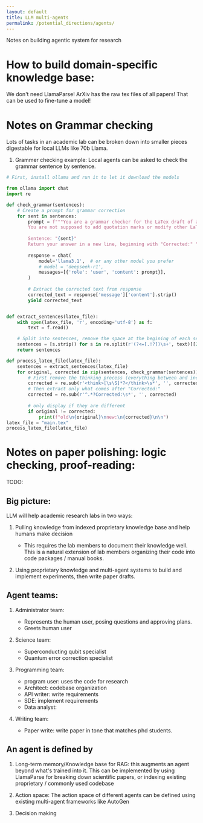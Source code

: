 ```yaml
---
layout: default
title: LLM multi-agents
permalink: /potential_directions/agents/
---
```


<!-- <style>
/* Make sure body and html span full height and have no background */
html, body {
    min-height: 100vh;
    background: transparent !important;
}

/* Create a background wrapper that covers everything */
body::before {
    content: '';
    position: fixed;
    top: 0;
    left: 0;
    width: 100%;
    height: 100%;
    background-image: url('/files/2024/JJ_Chain.png');
    background-size: cover;
    background-position: center;
    background-attachment: fixed;
    z-index: -2;
}

/* Dark overlay for the entire page */
body::after {
    content: '';
    position: fixed;
    top: 0;
    left: 0;
    width: 100%;
    height: 100%;
    background: rgba(0, 0, 0, 0.7);
    z-index: -1;
}

/* Override all header backgrounds and ensure proper z-index */
header,
.dark-mode header,
body.dark-mode header {
    background-color: transparent !important;
    position: relative;
    z-index: 100;
}

/* Override all footer backgrounds and ensure proper z-index */
footer,
#footer,
.dark-mode footer,
.dark-mode #footer,
body.dark-mode #footer {
    background-color: transparent !important;
    margin-top: 2em;
    position: relative;
    z-index: 1;
}

main {
    position: relative;
    z-index: 1;
    padding: 2em;
    max-width: none !important;
    width: 100%;
    margin: 0;
    min-height: calc(100vh - 200px);
    background: transparent !important;
    text-align: left;
}

/* Ensure text in header/footer remains visible */
.menu-link > a,
.search-button a,
.footer-section h3,
.social-link,
.footer-section p,
.dark-mode .menu-link > a,
.dark-mode .search-button a,
.dark-mode .footer-section h3,
.dark-mode .social-link,
.dark-mode .footer-section p {
    color: white !important;
    text-shadow: 0 1px 3px rgba(0, 0, 0, 0.3);
    position: relative;
    z-index: 101;
}

/* Style dropdown menu to be semi-transparent */
.dropdown-content,
.dark-mode .dropdown-content {
    background: rgba(26, 26, 26, 0.8) !important;
    backdrop-filter: blur(5px);
    -webkit-backdrop-filter: blur(5px);
    z-index: 102;
}

.dropdown-content a,
.dark-mode .dropdown-content a {
    color: white !important;
}

main > * {
    position: relative;
    z-index: 1;
    max-width: 1000px;
    margin-left: auto;
    margin-right: auto;
    color: white;
}

main h1 {
    font-size: 2em;
    margin-top: 1.5em;
    margin-bottom: 1em;
}

main p {
    margin-bottom: 1em;
    line-height: 1.6;
}

main a {
    color: var(--color-primary);
    text-decoration: none;
}

main a:hover {
    text-decoration: underline;
}

/* Add hover area for dropdown */
.menu-link {
    padding-bottom: 20px;
}

/* Create hover bridge for dropdown */
.dropdown-content::before {
    content: '';
    position: absolute;
    top: -20px;
    left: 0;
    right: 0;
    height: 20px;
    background: transparent;
}

/* Ensure dropdown items are clickable */
.dropdown-content a {
    position: relative;
    z-index: 103;
    display: block;
    padding: 0.8em 1.2em;
    color: white !important;
    transition: background-color 0.2s ease;
}

.dropdown-content a:hover {
    background-color: rgba(255, 255, 255, 0.1);
}

/* Background overlays */
body::before {
    z-index: -2;
}

body::after {
    z-index: -1;
}

main {
    z-index: 1;
}
</style> -->

Notes on building agentic system for research

# How to build domain-specific knowledge base:

We don't need LlamaParse! ArXiv has the raw tex files of all papers! That can be used to fine-tune a model!

# Notes on Grammar checking

Lots of tasks in an academic lab can be broken down into smaller pieces digestable for local LLMs like 70b Llama.

1) Grammer checking example: Local agents can be asked to check the grammar sentence by sentence. 

```python
# First, install ollama and run it to let it download the models

from ollama import chat
import re

def check_grammar(sentences):
    # Create a prompt for grammar correction
    for sent in sentences:
        prompt = f"""You are a grammar checker for the LaTex draft of an academic paper. Correct the following sentence for obvious grammar mistakes. 
        You are not supposed to add quotation marks or modify other LaTex commands. Only return the corrected sentence without explanations or additional text.
        
        Sentence: "{sent}"
        Return your answer in a new line, beginning with "Corrected:" """
        
        response = chat(
            model='llama3.1',  # or any other model you prefer
            # model = 'deepseek-r1',
            messages=[{'role': 'user', 'content': prompt}],
        )
        
        # Extract the corrected text from response
        corrected_text = response['message']['content'].strip()
        yield corrected_text


def extract_sentences(latex_file):
    with open(latex_file, 'r', encoding='utf-8') as f:
        text = f.read()

    # Split into sentences, remove the space at the begining of each senteces, start from the 4th sentence
    sentences = [s.strip() for s in re.split(r'(?<=[.!?])\s+', text)][2:]
    return sentences

def process_latex_file(latex_file):
    sentences = extract_sentences(latex_file)
    for original, corrected in zip(sentences, check_grammar(sentences)):
        # First remove the thinking process (everything between and including <think> tags)
        corrected = re.sub(r'<think>[\s\S]*?</think>\s*', '', corrected)
        # Then extract only what comes after "Corrected:"
        corrected = re.sub(r'^.*?Corrected:\s*', '', corrected)
        
        # only display if they are different
        if original != corrected:
            print(f"old\n{original}\nnew:\n{corrected}\n\n")
latex_file = "main.tex"
process_latex_file(latex_file)
```

# Notes on paper polishing: logic checking, proof-reading:

TODO:

## Big picture:

LLM will help academic research labs in two ways:

1) Pulling knowledge from indexed proprietary knowledge base and help humans make decision
    - This requires the lab members to document their knowledge well. This is a natural extension of lab members organizing their code into code packages / manual books.

2) Using proprietary knowledge and multi-agent systems to build and implement experiments, then write paper drafts.

## Agent teams:

1) Administrator team: 
    - Represents the human user, posing questions and approving plans.
    - Greets human user

2) Science team:
    - Superconducting qubit specialist
    - Quantum error correction specialist

2) Programming team:
    - program user: uses the code for research
    - Architect: codebase organization
    - API writer: write requirements
    - SDE: implement requirements
    - Data analyst: 

3) Writing team:
    - Paper write: write paper in tone that matches phd students.


## An agent is defined by 

1) Long-term memory/Knowledge base for RAG: this augments an agent beyond what's trained into it. This can be implemented by using LlamaParse for breaking down scientific papers, or indexing existing proprietary / commonly used codebase
    
2) Action space: The action space of different agents can be defined using existing multi-agent frameworks like AutoGen

3) Decision making


